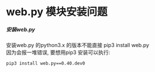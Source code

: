 # web.py 模块安装问题

<a name="f2932858"></a>
##### 安装web.py
安装web.py 的python3.x 的版本不能直接 pip3 install web.py<br />因为会报一堆错误, 要想用pip3 安装可以执行:
```bash
pip3 install web.py==0.40.dev0
```


